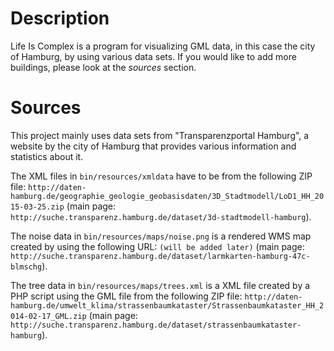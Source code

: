 # Description
Life Is Complex is a program for visualizing GML data, in this case the city of Hamburg, by using various data sets.
If you would like to add more buildings, please look at the *sources* section.

# Sources
This project mainly uses data sets from "Transparenzportal Hamburg", a website by the city of Hamburg that provides various information and statistics about it.

The XML files in `bin/resources/xmldata` have to be from the following ZIP file: `http://daten-hamburg.de/geographie_geologie_geobasisdaten/3D_Stadtmodell/LoD1_HH_2015-03-25.zip` (main page: `http://suche.transparenz.hamburg.de/dataset/3d-stadtmodell-hamburg`).

The noise data in `bin/resources/maps/noise.png` is a rendered WMS map created by using the following URL: `(will be added later)` (main page: `http://suche.transparenz.hamburg.de/dataset/larmkarten-hamburg-47c-blmschg`).

The tree data in `bin/resources/maps/trees.xml` is a XML file created by a PHP script using the GML file from the following ZIP file: `http://daten-hamburg.de/umwelt_klima/strassenbaumkataster/Strassenbaumkataster_HH_2014-02-17_GML.zip` (main page: `http://suche.transparenz.hamburg.de/dataset/strassenbaumkataster-hamburg`).
